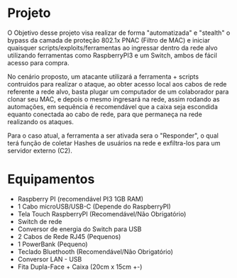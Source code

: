 # Projeto

O Objetivo desse projeto visa realizar de forma "automatizada" e "stealth" o bypass da camada de proteção 802.1x PNAC (Filtro de MAC) e iniciar quaisquer scripts/exploits/ferramentas ao ingressar dentro da rede alvo utilizando ferramentas como RaspberryPI3 e um Switch, ambos de fácil acesso para compra.

No cenário proposto, um atacante utilizará a ferramenta + scripts contruidos para realizar o ataque, ao obter acesso local aos cabos de rede referente a rede alvo, basta plugar um computador de um colaborador para clonar seu MAC, e depois o mesmo ingresará na rede, assim rodando as automações, em sequência é recomendável que a caixa seja escondida equanto conectada ao cabo de rede, para que permaneça na rede realizando os ataques.

Para o caso atual, a ferramenta a ser ativada sera o "Responder", o qual terá função de coletar Hashes de usuários na rede e exfiltra-los para um servidor externo (C2).

# Equipamentos

* Raspberry PI (recomendável PI3 1GB RAM)
* 1 Cabo microUSB/USB-C (Depende do RaspberryPI)
* Tela Touch RaspberryPI (Recomendável/Não Obrigatório)
* Switch de rede
* Conversor de energia do Switch para USB
* 2 Cabos de Rede RJ45 (Pequenos)
* 1 PowerBank (Pequeno)
* Teclado Bluethooth (Recomendável/Não Obrigatório)
* Conversor LAN - USB
* Fita Dupla-Face + Caixa (20cm x 15cm +-)



